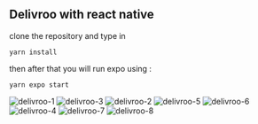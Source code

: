 ## Delivroo with react native

clone the repository and type in

```shell
yarn install
```

then after that you will run expo using :

```shell
yarn expo start
```



![delivroo-1](https://github.com/Ham12-3/delivroo-clone-react-native/assets/93613316/ab929fe8-3275-4cff-b462-fe7b0b48bbcd)
![delivroo-3](https://github.com/Ham12-3/delivroo-clone-react-native/assets/93613316/b6d2a0bc-3853-4073-8475-875319e79b1a)
![delivroo-2](https://github.com/Ham12-3/delivroo-clone-react-native/assets/93613316/bf4e7b24-b326-4561-9bc3-13322f7d8a71)
![delivroo-5](https://github.com/Ham12-3/delivroo-clone-react-native/assets/93613316/fd77b322-416a-44ef-85b6-5599a49a0520)
![delivroo-6](https://github.com/Ham12-3/delivroo-clone-react-native/assets/93613316/61ea7322-370c-4777-97d5-fc487b2a3b7c)
![delivroo-4](https://github.com/Ham12-3/delivroo-clone-react-native/assets/93613316/91e5d0a1-81ec-4c9d-8f2d-d4b95e54eb7e)
![delivroo-7](https://github.com/Ham12-3/delivroo-clone-react-native/assets/93613316/b223ea9e-113c-4bf8-bbfb-5a5cd6a20fe9)
![delivroo-8](https://github.com/Ham12-3/delivroo-clone-react-native/assets/93613316/4fc2c600-819c-4395-837c-bcd41beccf63)

